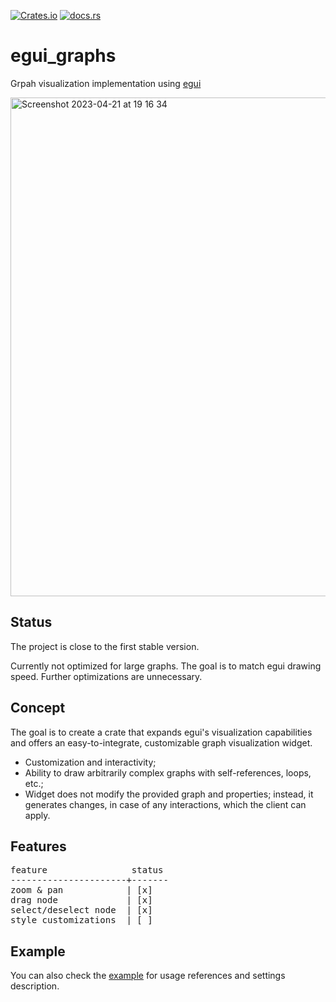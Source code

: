 [![Crates.io](https://img.shields.io/crates/v/egui_graphs)](https://crates.io/crates/egui_graphs)
[![docs.rs](https://img.shields.io/docsrs/egui_graphs)](https://docs.rs/egui_graphs)

# egui_graphs
Grpah visualization implementation using [egui](https://github.com/emilk/egui)

<img width="798" alt="Screenshot 2023-04-21 at 19 16 34" src="https://user-images.githubusercontent.com/32969427/233673151-0072378d-25a4-4066-bbff-2042ddf6b3fe.png">

## Status
The project is close to the first stable version.

Currently not optimized for large graphs. The goal is to match egui drawing speed. Further optimizations are unnecessary.

## Concept
The goal is to create a crate that expands egui's visualization capabilities and offers an easy-to-integrate, customizable graph visualization widget.

* Customization and interactivity;
* Ability to draw arbitrarily complex graphs with self-references, loops, etc.;
* Widget does not modify the provided graph and properties; instead, it generates changes, in case of any interactions, which the client can apply.

## Features
<pre>
feature                status
----------------------+-------
zoom & pan            | [x]
drag node             | [x]
select/deselect node  | [x]
style customizations  | [ ]
</pre>

## Example
You can also check the [example](https://github.com/blitzarx1/egui_graph/tree/master/example) for usage references and settings description.
